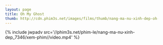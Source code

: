 ```yaml
---
layout: page
title: Oh My Ghost
thumb: http://cdn.phim3s.net/images/films/thumb/nang-ma-nu-xinh-dep-oh-my-ghost-2013.jpg
---
```

{% include jwpadv src='//phim3s.net/phim-le/nang-ma-nu-xinh-dep_7346/xem-phim//video.mp4' %}